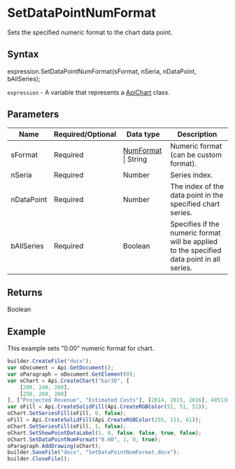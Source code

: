 # SetDataPointNumFormat

Sets the specified numeric format to the chart data point.

## Syntax

expression.SetDataPointNumFormat(sFormat, nSeria, nDataPoint, bAllSeries);

`expression` - A variable that represents a [ApiChart](../ApiChart.md) class.

## Parameters

| **Name** | **Required/Optional** | **Data type** | **Description** |
| ------------- | ------------- | ------------- | ------------- |
| sFormat | Required | [NumFormat](../../../Enumerations/NumFormat.md) &#124; String | Numeric format (can be custom format). |
| nSeria | Required | Number | Series index. |
| nDataPoint | Required | Number | The index of the data point in the specified chart series. |
| bAllSeries | Required | Boolean | Specifies if the numeric format will be applied to the specified data point in all series. |

## Returns

Boolean

## Example

This example sets "0.00" numeric format for chart.

```javascript
builder.CreateFile("docx");
var oDocument = Api.GetDocument();
var oParagraph = oDocument.GetElement(0);
var oChart = Api.CreateChart("bar3D", [
	[200, 240, 280],
	[250, 260, 280]
], ["Projected Revenue", "Estimated Costs"], [2014, 2015, 2016], 4051300, 2347595, 24);
var oFill = Api.CreateSolidFill(Api.CreateRGBColor(51, 51, 51));
oChart.SetSeriesFill(oFill, 0, false);
oFill = Api.CreateSolidFill(Api.CreateRGBColor(255, 111, 61));
oChart.SetSeriesFill(oFill, 1, false);
oChart.SetShowPointDataLabel(1, 0, false, false, true, false);
oChart.SetDataPointNumFormat("0.00", 1, 0, true);
oParagraph.AddDrawing(oChart);
builder.SaveFile("docx", "SetDataPointNumFormat.docx");
builder.CloseFile();
```